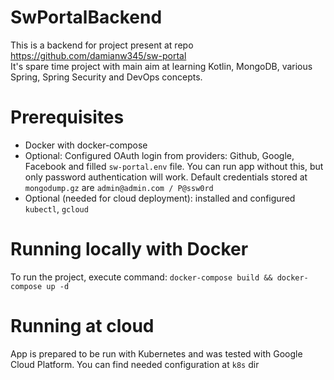 # SwPortalBackend

This is a backend for project present at repo https://github.com/damianw345/sw-portal  
It's spare time project with main aim at learning Kotlin, MongoDB, various Spring, Spring Security and DevOps concepts.  

# Prerequisites
- Docker with docker-compose
- Optional: Configured OAuth login from providers: Github, Google, Facebook and filled `sw-portal.env` file. 
You can run app without this, but only password authentication will work. 
Default credentials stored at `mongodump.gz` are `admin@admin.com / P@ssw0rd`
- Optional (needed for cloud deployment): installed and configured `kubectl`, `gcloud`

# Running locally with Docker
To run the project, execute command: `docker-compose build && docker-compose up -d`

# Running at cloud
App is prepared to be run with Kubernetes and was tested with Google Cloud Platform. You can find needed configuration at `k8s` dir